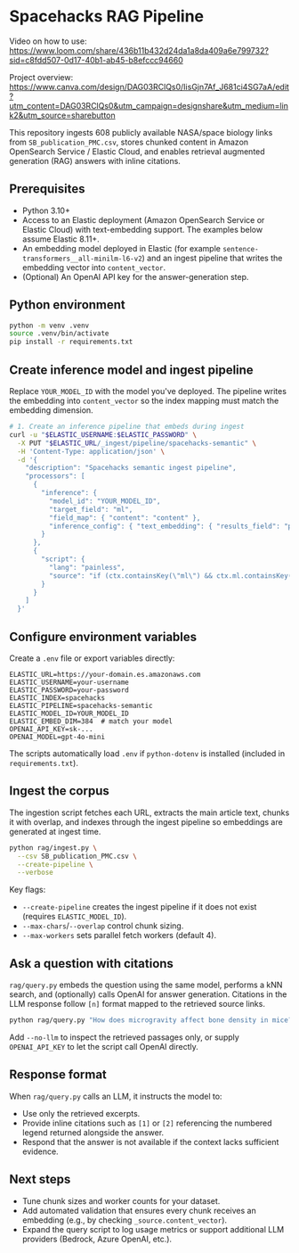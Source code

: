 # Spacehacks RAG Pipeline
Video on how to use: https://www.loom.com/share/436b11b432d24da1a8da409a6e799732?sid=c8fdd507-0d17-40b1-ab45-b8efccc94660


Project overview: https://www.canva.com/design/DAG03RClQs0/IisGjn7Af_J681ci4SG7aA/edit?utm_content=DAG03RClQs0&utm_campaign=designshare&utm_medium=link2&utm_source=sharebutton

This repository ingests 608 publicly available NASA/space biology links from `SB_publication_PMC.csv`, stores chunked content in Amazon OpenSearch Service / Elastic Cloud, and enables retrieval augmented generation (RAG) answers with inline citations.

## Prerequisites

- Python 3.10+
- Access to an Elastic deployment (Amazon OpenSearch Service or Elastic Cloud) with text-embedding support. The examples below assume Elastic 8.11+.
- An embedding model deployed in Elastic (for example `sentence-transformers__all-minilm-l6-v2`) and an ingest pipeline that writes the embedding vector into `content_vector`.
- (Optional) An OpenAI API key for the answer-generation step.

## Python environment

```bash
python -m venv .venv
source .venv/bin/activate
pip install -r requirements.txt
```

## Create inference model and ingest pipeline

Replace `YOUR_MODEL_ID` with the model you've deployed. The pipeline writes the embedding into `content_vector` so the index mapping must match the embedding dimension.

```bash
# 1. Create an inference pipeline that embeds during ingest
curl -u "$ELASTIC_USERNAME:$ELASTIC_PASSWORD" \
  -X PUT "$ELASTIC_URL/_ingest/pipeline/spacehacks-semantic" \
  -H 'Content-Type: application/json' \
  -d '{
    "description": "Spacehacks semantic ingest pipeline",
    "processors": [
      {
        "inference": {
          "model_id": "YOUR_MODEL_ID",
          "target_field": "ml",
          "field_map": { "content": "content" },
          "inference_config": { "text_embedding": { "results_field": "predicted_value" } }
        }
      },
      {
        "script": {
          "lang": "painless",
          "source": "if (ctx.containsKey(\"ml\") && ctx.ml.containsKey(\"predicted_value\")) { ctx.content_vector = ctx.ml.predicted_value; ctx.remove(\"ml\"); }"
        }
      }
    ]
  }'
```

## Configure environment variables

Create a `.env` file or export variables directly:

```
ELASTIC_URL=https://your-domain.es.amazonaws.com
ELASTIC_USERNAME=your-username
ELASTIC_PASSWORD=your-password
ELASTIC_INDEX=spacehacks
ELASTIC_PIPELINE=spacehacks-semantic
ELASTIC_MODEL_ID=YOUR_MODEL_ID
ELASTIC_EMBED_DIM=384  # match your model
OPENAI_API_KEY=sk-...
OPENAI_MODEL=gpt-4o-mini
```

The scripts automatically load `.env` if `python-dotenv` is installed (included in `requirements.txt`).

## Ingest the corpus

The ingestion script fetches each URL, extracts the main article text, chunks it with overlap, and indexes through the ingest pipeline so embeddings are generated at ingest time.

```bash
python rag/ingest.py \
  --csv SB_publication_PMC.csv \
  --create-pipeline \
  --verbose
```

Key flags:

- `--create-pipeline` creates the ingest pipeline if it does not exist (requires `ELASTIC_MODEL_ID`).
- `--max-chars`/`--overlap` control chunk sizing.
- `--max-workers` sets parallel fetch workers (default 4).

## Ask a question with citations

`rag/query.py` embeds the question using the same model, performs a kNN search, and (optionally) calls OpenAI for answer generation. Citations in the LLM response follow `[n]` format mapped to the retrieved source links.

```bash
python rag/query.py "How does microgravity affect bone density in mice?" --print-context
```

Add `--no-llm` to inspect the retrieved passages only, or supply `OPENAI_API_KEY` to let the script call OpenAI directly.

## Response format

When `rag/query.py` calls an LLM, it instructs the model to:

- Use only the retrieved excerpts.
- Provide inline citations such as `[1]` or `[2]` referencing the numbered legend returned alongside the answer.
- Respond that the answer is not available if the context lacks sufficient evidence.

## Next steps

- Tune chunk sizes and worker counts for your dataset.
- Add automated validation that ensures every chunk receives an embedding (e.g., by checking `_source.content_vector`).
- Expand the query script to log usage metrics or support additional LLM providers (Bedrock, Azure OpenAI, etc.).
